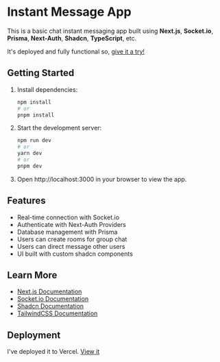 # Instant Message App

This is a basic chat instant messaging app built using **Next.js**, **Socket.io**, **Prisma**, **Next-Auth**, **Shadcn**, **TypeScript**, etc.

It's deployed and fully functional so, [give it a try!](https://realtime-chat-by-abid.vercel.app/)

## Getting Started

1. Install dependencies:

   ```bash
   npm install
   # or
   pnpm install
   ```

2. Start the development server:

      ```bash
    npm run dev
    # or
    yarn dev
    # or
    pnpm dev
      ```

3. Open http://localhost:3000 in your browser to view the app.

## Features

* Real-time connection with Socket.io
* Authenticate with Next-Auth Providers
* Database management with Prisma
* Users can create rooms for group chat
* Users can direct message other users
* UI built with custom shadcn components

## Learn More

* [Next.js Documentation](https://nextjs.org/docs)
* [Socket.io Documentation](https://socket.io/how-to/use-with-nextjs)
* [Shadcn Documentation](https://ui.shadcn.com/docs/installation/next)
* [TailwindCSS Documentation](https://tailwindcss.com/docs/guides/nextjs)

## Deployment

I've deployed it to Vercel. [View it](https://realtime-chat-by-abid.vercel.app/)
